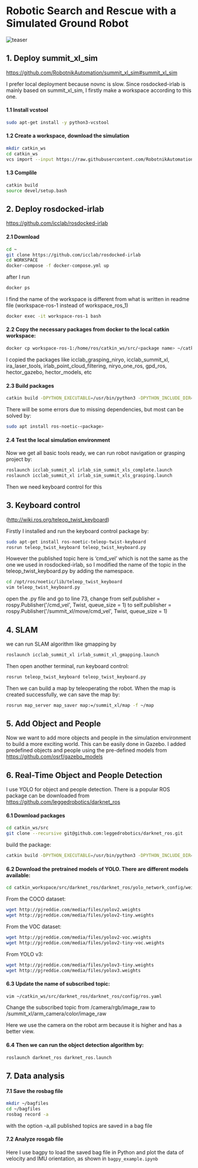 # Robotic Search and Rescue with a Simulated Ground Robot

![teaser](https://github.com/xinyaoict/SAR_ROS/blob/main/fig.png)

## 1. Deploy summit_xl_sim 
https://github.com/RobotnikAutomation/summit_xl_sim#summit_xl_sim

I prefer local deployment because novnc is slow. Since 
rosdocked-irlab is mainly based on summit_xl_sim, I firstly make a workspace according to this one.


#### 1.1 Install vcstool

```bash
sudo apt-get install -y python3-vcstool
```

#### 1.2 Create a workspace, download the simulation

```bash
mkdir catkin_ws
cd catkin_ws
vcs import --input https://raw.githubusercontent.com/RobotnikAutomation/summit_xl_sim/melodic-devel/repos/summit_xl_sim_devel.repos
```

#### 1.3 Complile
```bash
catkin build
source devel/setup.bash
```

## 2. Deploy rosdocked-irlab
https://github.com/icclab/rosdocked-irlab

#### 2.1 Download

```bash
cd ~
git clone https://github.com/icclab/rosdocked-irlab
cd WORKSPACE
docker-compose -f docker-compose.yml up
```

after I run

```bash
docker ps
```

I find the name of the workspace is different from what is written in readme file (workspace-ros-1 instead of workspace_ros_1)

```bash
docker exec -it workspace-ros-1 bash
```

#### 2.2 Copy the necessary packages from docker to the local catkin workspace:

```bash
docker cp workspace-ros-1:/home/ros/catkin_ws/src/<package name> ~/catkin_ws/src/
```

I copied the packages like icclab_grasping_niryo, icclab_summit_xl, ira_laser_tools, irlab_point_cloud_filtering, niryo_one_ros, gpd_ros, hector_gazebo, hector_models, etc

#### 2.3 Build packages

```bash
catkin build -DPYTHON_EXECUTABLE=/usr/bin/python3 -DPYTHON_INCLUDE_DIR=/usr/include/python3.7m
```

There will be some errors due to missing dependencies, but most can be solved by:

```bash
sudo apt install ros-noetic-<package>
```

#### 2.4 Test the local simulation environment
Now we get all basic tools ready, we can run robot navigation or grasping project by:

```bash
roslaunch icclab_summit_xl irlab_sim_summit_xls_complete.launch
roslaunch icclab_summit_xl irlab_sim_summit_xls_grasping.launch
```

Then we need keyboard control for this

## 3. Keyboard control
(http://wiki.ros.org/teleop_twist_keyboard)

Firstly I installed and run the keyboard control package by:

```bash
sudo apt-get install ros-noetic-teleop-twist-keyboard
rosrun teleop_twist_keyboard teleop_twist_keyboard.py
```

However the published topic here is ‘cmd_vel’ which is not the same as the one we used in rosdocked-irlab, so I modified the name of the topic in the teleop_twist_keyboard.py by adding the namespace.

```bash
cd /opt/ros/noetic/lib/teleop_twist_keyboard
vim teleop_twist_keyboard.py
```

open the .py file and go to line 73, change from self.publisher = rospy.Publisher('/cmd_vel', Twist, queue_size = 1) to
self.publisher = rospy.Publisher('/summit_xl/move/cmd_vel', Twist, queue_size = 1)

## 4. SLAM

we can run SLAM algorithm like gmapping by

```bash
roslaunch icclab_summit_xl irlab_summit_xl_gmapping.launch
```

Then open another terminal, run keyboard control:

```bash
rosrun teleop_twist_keyboard teleop_twist_keyboard.py
```

Then we can build a map by teleoperating the robot. When the map is created successfully, we can save the map by:

```bash
rosrun map_server map_saver map:=/summit_xl/map -f ~/map
```

## 5. Add Object and People

Now we want to add more objects and people in the simulation environment to build a more exciting world. This can be easily done in Gazebo. I added predefined objects and people using the pre-defined models from https://github.com/osrf/gazebo_models

## 6. Real-Time Object and People Detection
I use YOLO for object and people detection. There is a popular ROS package can be downloaded from https://github.com/leggedrobotics/darknet_ros

#### 6.1 Download packages

```bash
cd catkin_ws/src
git clone --recursive git@github.com:leggedrobotics/darknet_ros.git
```

build the package:

```bash
catkin build -DPYTHON_EXECUTABLE=/usr/bin/python3 -DPYTHON_INCLUDE_DIR=/usr/include/python3.7m
```

#### 6.2 Download the pretrained models of YOLO. There are different models available:

```bash
cd catkin_workspace/src/darknet_ros/darknet_ros/yolo_network_config/weights/
```

From the COCO dataset:
```bash
wget http://pjreddie.com/media/files/yolov2.weights
wget http://pjreddie.com/media/files/yolov2-tiny.weights
```

From the VOC dataset:
```bash
wget http://pjreddie.com/media/files/yolov2-voc.weights
wget http://pjreddie.com/media/files/yolov2-tiny-voc.weights
```

From YOLO v3:
```bash
wget http://pjreddie.com/media/files/yolov3-tiny.weights
wget http://pjreddie.com/media/files/yolov3.weights
```

#### 6.3 Update the name of subscribed topic:
```bash
vim ~/catkin_ws/src/darknet_ros/darknet_ros/config/ros.yaml
```
Change the subscribed topic from /camera/rgb/image_raw to /summit_xl/arm_camera/color/image_raw 

Here we use the camera on the robot arm because it is higher and has a better view.

#### 6.4 Then we can run the object detection algorithm by: 
```bash
roslaunch darknet_ros darknet_ros.launch
```
## 7. Data analysis

#### 7.1 Save the rosbag file
```bash
mkdir ~/bagfiles
cd ~/bagfiles
rosbag record -a
```

with the option -a,all published topics are saved in a bag file

#### 7.2 Analyze rosgab file
Here I use bagpy to load the saved bag file in Python and plot the data of velocity and IMU orientation, as shown in `bagpy_example.ipynb`
